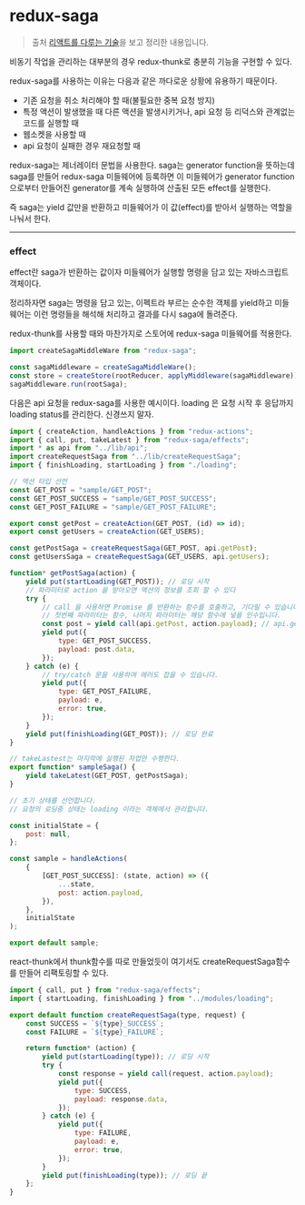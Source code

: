 # redux-saga

> 출처 [리액트를 다루는 기술](http://www.kyobobook.co.kr/product/detailViewKor.laf?mallGb=KOR&ejkGb=KOR&barcode=9791160508796)을 보고 정리한 내용입니다.

비동기 작업을 관리하는 대부분의 경우 redux-thunk로 충분히 기능을 구현할 수 있다.

redux-saga를 사용하는 이유는 다음과 같은 까다로운 상황에 유용하기 때문이다.

-   기존 요청을 취소 처리해야 할 때(불필요한 중복 요청 방지)
-   특정 액션이 발생했을 때 다른 액션을 발생시키거나, api 요청 등 리덕스와 관계없는 코드를 실행할 때
-   웹소켓을 사용할 때
-   api 요청이 실패한 경우 재요청할 때

redux-saga는 제너레이터 문법을 사용한다. saga는 generator function을 뜻하는데 saga를 만들어 redux-saga 미들웨어에 등록하면 이 미들웨어가 generator function으로부터 만들어진 generator를 계속 실행하여 산출된 모든 effect를 실행한다.

즉 saga는 yield 값만을 반환하고 미들웨어가 이 값(effect)를 받아서 실행하는 역할을 나눠서 한다.

---

### effect

effect란 saga가 반환하는 값이자 미들웨어가 실행할 명령을 담고 있는 자바스크립트 객체이다.

정리하자면 saga는 명령을 담고 있는, 이펙트라 부르는 순수한 객체를 yield하고 미들웨어는 이런 명령들을 해석해 처리하고 결과를 다시 saga에 돌려준다.

redux-thunk를 사용할 때와 마찬가지로 스토어에 redux-saga 미들웨어를 적용한다.

```js
import createSagaMiddleWare from "redux-saga";

const sagaMiddleware = createSagaMiddleWare();
const store = createStore(rootReducer, applyMiddleware(sagaMiddleware));
sagaMiddleware.run(rootSaga);
```

다음은 api 요청을 redux-saga를 사용한 예시이다. loading 은 요청 시작 후 응답까지 loading status를 관리한다. 신경쓰지 말자.

```js
import { createAction, handleActions } from "redux-actions";
import { call, put, takeLatest } from "redux-saga/effects";
import * as api from "../lib/api";
import createRequestSaga from "../lib/createRequestSaga";
import { finishLoading, startLoading } from "./loading";

// 액션 타입 선언
const GET_POST = "sample/GET_POST";
const GET_POST_SUCCESS = "sample/GET_POST_SUCCESS";
const GET_POST_FAILURE = "sample/GET_POST_FAILURE";

export const getPost = createAction(GET_POST, (id) => id);
export const getUsers = createAction(GET_USERS);

const getPostSaga = createRequestSaga(GET_POST, api.getPost);
const getUsersSaga = createRequestSaga(GET_USERS, api.getUsers);

function* getPostSaga(action) {
    yield put(startLoading(GET_POST)); // 로딩 시작
    // 파라미터로 action 을 받아오면 액션의 정보를 조회 할 수 있다
    try {
        // call 을 사용하면 Promise 를 반환하는 함수를 호출하고, 기다릴 수 있습니다.
        // 첫번째 파라미터는 함수, 나머지 파라미터는 해당 함수에 넣을 인수입니다.
        const post = yield call(api.getPost, action.payload); // api.getPost(action.payload) 를 의미
        yield put({
            type: GET_POST_SUCCESS,
            payload: post.data,
        });
    } catch (e) {
        // try/catch 문을 사용하여 에러도 잡을 수 있습니다.
        yield put({
            type: GET_POST_FAILURE,
            payload: e,
            error: true,
        });
    }
    yield put(finishLoading(GET_POST)); // 로딩 완료
}

// takeLastest는 마지막에 실행된 자업만 수행한다.
export function* sampleSaga() {
    yield takeLatest(GET_POST, getPostSaga);
}

// 초기 상태를 선언합니다.
// 요청의 로딩중 상태는 loading 이라는 객체에서 관리합니다.

const initialState = {
    post: null,
};

const sample = handleActions(
    {
        [GET_POST_SUCCESS]: (state, action) => ({
            ...state,
            post: action.payload,
        }),
    },
    initialState
);

export default sample;
```

react-thunk에서 thunk함수를 따로 만들었듯이 여기서도 createRequestSaga함수를 만들어 리팩토링할 수 있다.

```js
import { call, put } from "redux-saga/effects";
import { startLoading, finishLoading } from "../modules/loading";

export default function createRequestSaga(type, request) {
    const SUCCESS = `${type}_SUCCESS`;
    const FAILURE = `${type}_FAILURE`;

    return function* (action) {
        yield put(startLoading(type)); // 로딩 시작
        try {
            const response = yield call(request, action.payload);
            yield put({
                type: SUCCESS,
                payload: response.data,
            });
        } catch (e) {
            yield put({
                type: FAILURE,
                payload: e,
                error: true,
            });
        }
        yield put(finishLoading(type)); // 로딩 끝
    };
}
```
